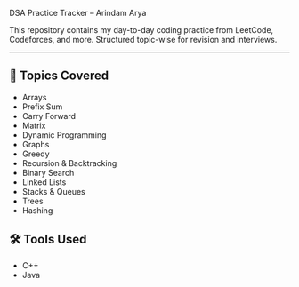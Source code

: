  DSA Practice Tracker – Arindam Arya

This repository contains my day-to-day coding practice from LeetCode, Codeforces, and more. Structured topic-wise for revision and interviews.

---

## 📁 Topics Covered
- Arrays
- Prefix Sum
- Carry Forward
- Matrix
- Dynamic Programming
- Graphs
- Greedy
- Recursion & Backtracking
- Binary Search
- Linked Lists
- Stacks & Queues
- Trees
- Hashing

## 🛠️ Tools Used
- C++
- Java
